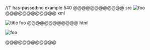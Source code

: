 //T has-passed:no
example 540
@@@@@@@@@@@@ src
![foo](/url "title")
@@@@@@@@@@@@ xml
<?xml version="1.0" encoding="UTF-8"?>
<!DOCTYPE document SYSTEM "CommonMark.dtd">
<document xmlns="http://commonmark.org/xml/1.0">
  <paragraph>
    <image destination="/url" title="title">
      <text>foo</text>
    </image>
  </paragraph>
</document>
@@@@@@@@@@@@ html
<p><img src="/url" alt="foo" title="title" /></p>
@@@@@@@@@@@@
